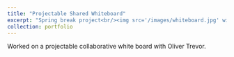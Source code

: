 ```yaml
---
title: "Projectable Shared Whiteboard"
excerpt: "Spring break project<br/><img src='/images/whiteboard.jpg' width='70%' height = '70%'>"
collection: portfolio
---
```


Worked on a projectable collaborative white board with Oliver Trevor.